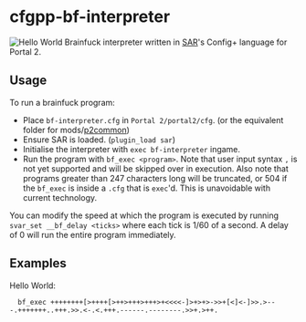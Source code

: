 # cfgpp-bf-interpreter
![Hello World](https://user-images.githubusercontent.com/69196954/189347944-aa019fe6-cdf1-408b-ac2b-f930f0473c74.gif)
Brainfuck interpreter written in [SAR]'s Config+ language for Portal 2.

## Usage

To run a brainfuck program:
* Place `bf-interpreter.cfg` in `Portal 2/portal2/cfg`. (or the equivalent folder for mods/[p2common])
* Ensure SAR is loaded. (`plugin_load sar`)
* Initialise the interpreter with `exec bf-interpreter` ingame.
* Run the program with `bf_exec <program>`. Note that user input syntax `,` is not yet supported and will be skipped over in execution.
Also note that programs greater than 247 characters long will be truncated, or 504 if the `bf_exec` is inside a `.cfg` that is `exec`'d.
This is unavoidable with current technology.

You can modify the speed at which the program is executed by running `svar_set __bf_delay <ticks>` where each tick is 1/60 of a second.
A delay of 0 will run the entire program immediately.

## Examples

Hello World:

      bf_exec ++++++++[>++++[>++>+++>+++>+<<<<-]>+>+>->>+[<]<-]>>.>---.+++++++..+++.>>.<-.<.+++.------.--------.>>+.>++.

[SAR]: https://sar.portal2.sr
[p2common]: https://www.youtube.com/watch?v=FmJ1OcKc7Ag
